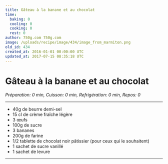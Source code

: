 ```yaml
---
title: Gâteau à la banane et au chocolat
time:
  baking: 0
  cooling: 0
  cooking: 0
  rest: 0
author: 750g.com 750g.com
image: /uploads/recipe/image/434/image_from_marmiton.png
old_id: 434
created_at: 2016-01-01 00:00:00 UTC
updated_at: 2017-07-15 08:35:18 UTC
---
```


# Gâteau à la banane et au chocolat

*Préparation: 0 min, Cuisson: 0 min, Refrigération: 0 min, Repos: 0*

---

- 40g de beurre demi-sel
- 15 cl de crème fraîche légère
- 3 œufs
- 100g de sucre
- 3 bananes
- 200g de farine
- 1/2 tablette de chocolat noir pâtissier (pour ceux qui le souhaitent)
- 1 sachet de sucre vanillé
- 1 sachet de levure

---


